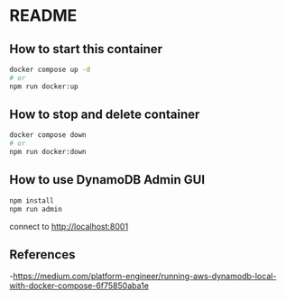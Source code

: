 # README
## How to start this container

```bash
docker compose up -d
# or
npm run docker:up
```

## How to stop and delete container

```bash
docker compose down
# or
npm run docker:down
```

## How to use DynamoDB Admin GUI

```bash
npm install
npm run admin
```

connect to <http://localhost:8001>

## References

-<https://medium.com/platform-engineer/running-aws-dynamodb-local-with-docker-compose-6f75850aba1e>


